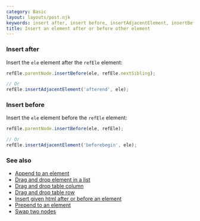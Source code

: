 ```yaml
---
category: Basic
layout: layouts/post.njk
keywords: insert after, insert before, insertAdjacentElement, insertBefore, nextSibling
title: Insert an element after or before other element
---
```


### Insert after

Insert the `ele` element after the `refEle` element:

```js
refEle.parentNode.insertBefore(ele, refEle.nextSibling);

// Or
refEle.insertAdjacentElement('afterend', ele);
```

### Insert before

Insert the `ele` element before the `refEle` element:

```js
refEle.parentNode.insertBefore(ele, refEle);

// Or
refEle.insertAdjacentElement('beforebegin', ele);
```

### See also

-   [Append to an element](/append-to-an-element)
-   [Drag and drop element in a list](/drag-and-drop-element-in-a-list)
-   [Drag and drop table column](/drag-and-drop-table-column)
-   [Drag and drop table row](/drag-and-drop-table-row)
-   [Insert given html after or before an element](/insert-given-html-after-or-before-an-element)
-   [Prepend to an element](/prepend-to-an-element)
-   [Swap two nodes](/swap-two-nodes)
